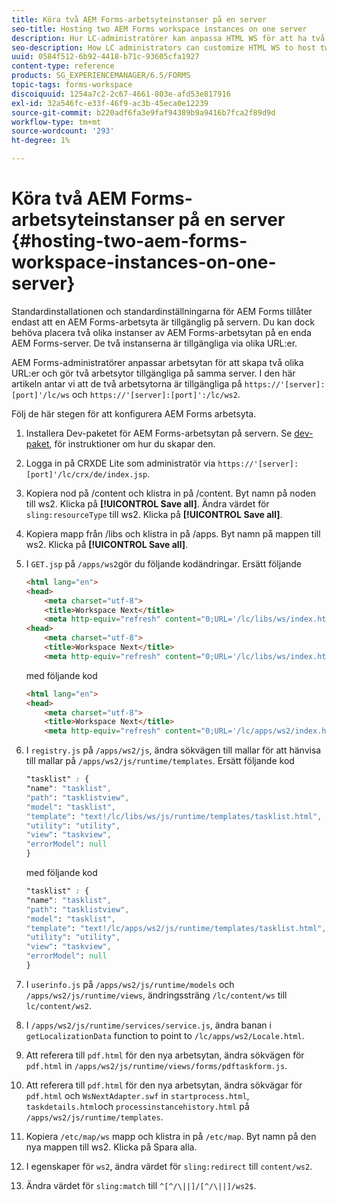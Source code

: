 ```yaml
---
title: Köra två AEM Forms-arbetsyteinstanser på en server
seo-title: Hosting two AEM Forms workspace instances on one server
description: Hur LC-administratörer kan anpassa HTML WS för att ha två instanser på en enda server som kan nås via olika URL:er.
seo-description: How LC administrators can customize HTML WS to host two instances on a single server accessible via different URLs.
uuid: 0584f512-6b92-4418-b71c-93605cfa1927
content-type: reference
products: SG_EXPERIENCEMANAGER/6.5/FORMS
topic-tags: forms-workspace
discoiquuid: 1254a7c2-2c67-4661-803e-afd53e817916
exl-id: 32a546fc-e33f-46f9-ac3b-45eca0e12239
source-git-commit: b220adf6fa3e9faf94389b9a9416b7fca2f89d9d
workflow-type: tm+mt
source-wordcount: '293'
ht-degree: 1%

---
```


# Köra två AEM Forms-arbetsyteinstanser på en server {#hosting-two-aem-forms-workspace-instances-on-one-server}

Standardinstallationen och standardinställningarna för AEM Forms tillåter endast att en AEM Forms-arbetsyta är tillgänglig på servern. Du kan dock behöva placera två olika instanser av AEM Forms-arbetsytan på en enda AEM Forms-server. De två instanserna är tillgängliga via olika URL:er.

AEM Forms-administratörer anpassar arbetsytan för att skapa två olika URL:er och gör två arbetsytor tillgängliga på samma server. I den här artikeln antar vi att de två arbetsytorna är tillgängliga på `https://'[server]:[port]'/lc/ws` och `https://'[server]:[port]':/lc/ws2`.

Följ de här stegen för att konfigurera AEM Forms arbetsyta.

1. Installera Dev-paketet för AEM Forms-arbetsytan på servern. Se [dev-paket](/help/forms/using/introduction-customizing-html-workspace.md#p-crx-package-p), för instruktioner om hur du skapar den.
1. Logga in på CRXDE Lite som administratör via `https://'[server]:[port]'/lc/crx/de/index.jsp`.
1. Kopiera nod på /content och klistra in på /content. Byt namn på noden till ws2. Klicka på **[!UICONTROL Save all]**. Ändra värdet för `sling:resourceType` till ws2. Klicka på **[!UICONTROL Save all]**.

1. Kopiera mapp från /libs och klistra in på /apps. Byt namn på mappen till ws2. Klicka på **[!UICONTROL Save all]**.
1. I `GET.jsp` på `/apps/ws2`gör du följande kodändringar. Ersätt följande

   ```html
   <html lang="en">
   <head>
       <meta charset="utf-8">
       <title>Workspace Next</title>
       <meta http-equiv="refresh" content="0;URL='/lc/libs/ws/index.html'" /><html lang="en">
   <head>
       <meta charset="utf-8">
       <title>Workspace Next</title>
       <meta http-equiv="refresh" content="0;URL='/lc/libs/ws/index.html'" />
   ```

   med följande kod

   ```html
   <html lang="en">
   <head>
       <meta charset="utf-8">
       <title>Workspace Next</title>
       <meta http-equiv="refresh" content="0;URL='/lc/apps/ws2/index.html'" />
   ```

1. I `registry.js` på `/apps/ws2/js`, ändra sökvägen till mallar för att hänvisa till mallar på `/apps/ws2/js/runtime/templates`. Ersätt följande kod

   ```css
   "tasklist" : {
   "name": "tasklist",
   "path": "tasklistview",
   "model": "tasklist",
   "template": "text!/lc/libs/ws/js/runtime/templates/tasklist.html",
   "utility": "utility",
   "view": "taskview",
   "errorModel": null
   }
   ```

   med följande kod

   ```css
   "tasklist" : {
   "name": "tasklist",
   "path": "tasklistview",
   "model": "tasklist",
   "template": "text!/lc/apps/ws2/js/runtime/templates/tasklist.html",
   "utility": "utility",
   "view": "taskview",
   "errorModel": null
   }
   ```

1. I `userinfo.js` på `/apps/ws2/js/runtime/models` och `/apps/ws2/js/runtime/views`, ändringssträng `/lc/content/ws` till `lc/content/ws2`.

1. I `/apps/ws2/js/runtime/services/service.js`, ändra banan i `getLocalizationData` function to point to `/lc/apps/ws2/Locale.html`.

1. Att referera till `pdf.html` för den nya arbetsytan, ändra sökvägen för `pdf.html` in `/apps/ws2/js/runtime/views/forms/pdftaskform.js`.

1. Att referera till `pdf.html` för den nya arbetsytan, ändra sökvägar för `pdf.html` och `WsNextAdapter.swf` in `startprocess.html`, `taskdetails.html`och `processinstancehistory.html` på `/apps/ws2/js/runtime/templates`.

1. Kopiera `/etc/map/ws` mapp och klistra in på `/etc/map`. Byt namn på den nya mappen till ws2. Klicka på Spara alla.

1. I egenskaper för `ws2`, ändra värdet för `sling:redirect` till `content/ws2`.

1. Ändra värdet för `sling:match` till `^[^/\||]/[^/\||]/ws2$`.
